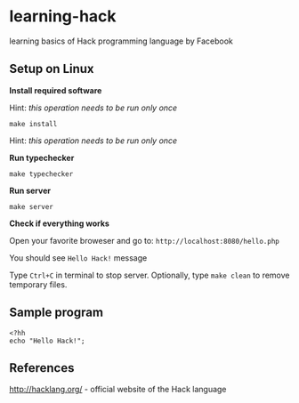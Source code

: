 learning-hack
=============
learning basics of Hack programming language by Facebook

Setup on Linux
--------------

**Install required software**

Hint: *this operation needs to be run only once*

```
make install
```

Hint: *this operation needs to be run only once*

**Run typechecker**

```
make typechecker
```

**Run server**

```
make server
```

**Check if everything works**

Open your favorite broweser and go to: `http://localhost:8080/hello.php`

You should see `Hello Hack!` message

Type `Ctrl+C` in terminal to stop server. Optionally, type `make clean` to remove temporary files.

Sample program
--------------

```hack
<?hh
echo "Hello Hack!";

```

References
----------
http://hacklang.org/ - official website of the Hack language

